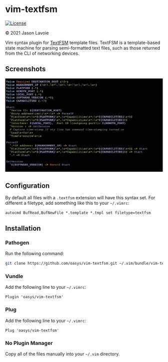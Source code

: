 # vim-textfsm

[![License](https://img.shields.io/badge/License-Apache%202.0-blue.svg)](https://opensource.org/licenses/Apache-2.0)

&copy; 2021 Jason Lavoie

Vim syntax plugin for [TextFSM](https://github.com/google/textfsm)
template files.  TextFSM is a template-based state machine for parsing
semi-formatted text files, such as those returned from the CLI of
networking devices.

## Screenshots

![Cisco IOS Show CDP Neighbors](images/cisco_ios_show_cdp_neighbors_detail.textfsm.png)

## Configuration

By default all files with a `.textfsm` extension will have this syntax
set.  For different a filetype, add something like this to your
`~/.vimrc`:

```vim
autocmd BufRead,BufNewFile *.template *.tmpl set filetype=textfsm
```

## Installation

### Pathogen

Run the following command:

```bash
git clone https://github.com/oasys/vim-textfsm.git ~/.vim/bundle/vim-textfsm
```

### Vundle

Add the following line to your `~/.vimrc`:

```vim
Plugin 'oasys/vim-textfsm'
```

### Plug

Add the following line to your `~/.vimrc`:

```vim
Plug 'oasys/vim-textfsm'
```

### No Plugin Manager

Copy all of the files manually into your `~/.vim` directory.

